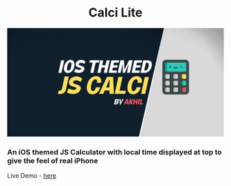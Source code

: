 <h1 align="center">Calci Lite</h1>
<img src="bg.png">

<h3>An iOS themed JS Calculator with local time displayed at top to give the feel of real iPhone </h3>
Live Demo - <a href="https://calci-lite.akhilkumar.ga/">here</a>

